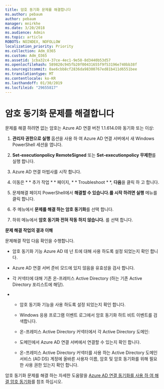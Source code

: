 ```yaml
---
title: 암호 동기화 문제를 해결합니다
ms.author: pebaum
author: pebaum
manager: mnirkhe
ms.date: 3/20/2018
ms.audience: Admin
ms.topic: article
ROBOTS: NOINDEX, NOFOLLOW
localization_priority: Priority
ms.collection: Adm_O365
ms.custom: Adm_O365
ms.assetid: 1cba32c4-37ce-4ec1-9e58-8d3440b53d57
ms.openlocfilehash: 589820c945fb20f00431655f9f53196e740bb38f
ms.sourcegitcommit: 0ae6cbb8cf2836da98300767ed81b411d6551bee
ms.translationtype: MT
ms.contentlocale: ko-KR
ms.lasthandoff: 01/30/2019
ms.locfileid: "29655817"
---
```

# <a name="troubleshoot-password-synchronization"></a>암호 동기화 문제를 해결합니다

문제를 해결 하려면 없는 암호는 Azure AD 연결 버전 1.1.614.0와 동기화 또는 이상:
  
1. **관리자 권한으로 실행** 옵션을 사용 하 여 Azure AD 연결 서버에서 새 Windows PowerShell 세션을 엽니다. 
    
2. **Set-executionpolicy RemoteSigned** 또는 **Set-executionpolicy 무제한**를 실행 합니다. 
    
3. Azure AD 연결 마법사를 시작 합니다.
    
4. 이동은 * * 추가 작업 * * 페이지, * * Troubleshoot * *, **다음**을 클릭 하 고 합니다. 
    
5. 문제해결 페이지 PowerShell에서 **해결할 수 있습니다.를 시작 하려면 실행** 메뉴를 클릭 합니다. 
    
6. 주 메뉴에서 **문제를 해결 하는 암호 동기화**를 선택 합니다. 
    
7. 하위 메뉴에서 **암호 동기화 전혀 작동 하지 않습니다.** 를 선택 합니다. 
    
 **문제 해결 작업의 결과 이해**
  
문제해결 작업 다음 확인을 수행합니다.
  
- 암호 동기화 기능 Azure AD 테 넌 트에 대해 사용 하도록 설정 되었는지 확인 합니다.
    
- Azure AD 연결 서버 준비 모드에 있지 않음을 유효성을 검사 합니다.
    
- 각 커넥터에 대해 기존 온-프레미스 Active Directory (하는 기존 Active Directory 포리스트에 해당).
    
- 
  - 암호 동기화 기능을 사용 하도록 설정 되었는지 확인 합니다.
    
  - Windows 응용 프로그램 이벤트 로그에서 암호 동기화 하트 비트 이벤트를 검색합니다.
    
  - 온-프레미스 Active Directory 커넥터에서 각 Active Directory 도메인:
    
  - 도메인에서 Azure AD 연결 서버에서 연결할 수 있는지 확인 합니다.
    
  - 온-프레미스 Active Directory 커넥터를 사용 하는 Active Directory 도메인 서비스 (AD DS) 계정에 올바른 사용자 이름, 암호 및 암호 동기화를 위해 필요한 사용 권한 있는지 확인 합니다.
    
암호 동기화 문제를 해결 하는 자세한 도움말을 [Azure AD 연결 동기화를 사용 하 여 해결 암호 동기화](https://docs.microsoft.com/azure/active-directory/connect/active-directory-aadconnectsync-troubleshoot-password-synchronization)를 참조 하십시오.
  

